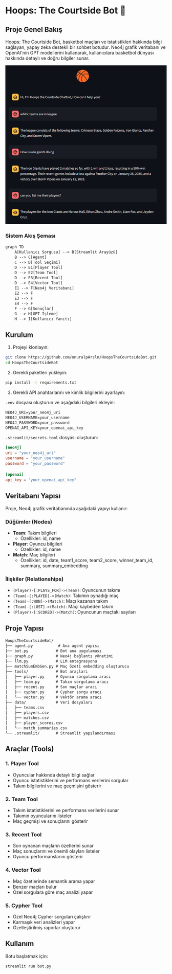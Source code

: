 # Hoops: The Courtside Bot 🏀

## Proje Genel Bakış

Hoops: The Courtside Bot, basketbol maçları ve istatistikleri hakkında bilgi sağlayan, yapay zeka destekli bir sohbet botudur. Neo4j grafik veritabanı ve OpenAI'nin GPT modellerini kullanarak, kullanıcılara basketbol dünyası hakkında detaylı ve doğru bilgiler sunar.


![Alt text](imgs/hoops.png)

### Sistem Akış Şeması

```mermaid
graph TD
    A[Kullanıcı Sorgusu] --> B[Streamlit Arayüzü]
    B --> C[Agent]
    C --> D[Tool Seçimi]
    D --> E1[Player Tool]
    D --> E2[Team Tool]
    D --> E3[Recent Tool]
    D --> E4[Vector Tool]
    E1 --> F[Neo4j Veritabanı]
    E2 --> F
    E3 --> F
    E4 --> F
    F --> G[Sonuçlar]
    G --> H[GPT İşleme]
    H --> I[Kullanıcı Yanıtı]
```

## Kurulum

1. Projeyi klonlayın:
```bash
git clone https://github.com/onuralpArsln/HoopsTheCourtsideBot.git
cd HoopsTheCourtsideBot
```

2. Gerekli paketleri yükleyin:
```bash
pip install -r requirements.txt
```

3. Gerekli API anahtarlarını ve kimlik bilgilerini ayarlayın:

`.env` dosyası oluşturun ve aşağıdaki bilgileri ekleyin:
```
NEO4J_URI=your_neo4j_uri
NEO4J_USERNAME=your_username
NEO4J_PASSWORD=your_password
OPENAI_API_KEY=your_openai_api_key
```

`.streamlit/secrets.toml` dosyası oluşturun:
```toml
[neo4j]
uri = "your_neo4j_uri"
username = "your_username"
password = "your_password"

[openai]
api_key = "your_openai_api_key"
```

## Veritabanı Yapısı

Proje, Neo4j grafik veritabanında aşağıdaki yapıyı kullanır:

### Düğümler (Nodes)
- **Team**: Takım bilgileri
  - Özellikler: id, name
- **Player**: Oyuncu bilgileri
  - Özellikler: id, name
- **Match**: Maç bilgileri
  - Özellikler: id, date, team1_score, team2_score, winner_team_id, summary, summary_embedding

### İlişkiler (Relationships)
- `(Player)-[:PLAYS_FOR]->(Team)`: Oyuncunun takımı
- `(Team)-[:PLAYED]->(Match)`: Takımın oynadığı maç
- `(Team)-[:WON]->(Match)`: Maçı kazanan takım
- `(Team)-[:LOST]->(Match)`: Maçı kaybeden takım
- `(Player)-[:SCORED]->(Match)`: Oyuncunun maçtaki sayıları

## Proje Yapısı

```
HoopsTheCourtsideBot/
├── agent.py           # Ana agent yapısı
├── bot.py            # Bot ana uygulaması
├── graph.py          # Neo4j bağlantı yönetimi
├── llm.py            # LLM entegrasyonu
├── matchSumEmbGen.py # Maç özeti embedding oluşturucu
├── tools/            # Bot araçları
│   ├── player.py     # Oyuncu sorgulama aracı
│   ├── team.py       # Takım sorgulama aracı
│   ├── recent.py     # Son maçlar aracı
│   ├── cypher.py     # Cypher sorgu aracı
│   └── vector.py     # Vektör arama aracı
├── data/             # Veri dosyaları
│   ├── teams.csv
│   ├── players.csv
│   ├── matches.csv
│   ├── player_scores.csv
│   └── match_summaries.csv
└── .streamlit/       # Streamlit yapılandırması
```

## Araçlar (Tools)

### 1. Player Tool
- Oyuncular hakkında detaylı bilgi sağlar
- Oyuncu istatistiklerini ve performans verilerini sorgular
- Takım bilgilerini ve maç geçmişini gösterir

### 2. Team Tool
- Takım istatistiklerini ve performans verilerini sunar
- Takımın oyuncularını listeler
- Maç geçmişi ve sonuçlarını gösterir

### 3. Recent Tool
- Son oynanan maçların özetlerini sunar
- Maç sonuçlarını ve önemli olayları listeler
- Oyuncu performanslarını gösterir

### 4. Vector Tool
- Maç özetlerinde semantik arama yapar
- Benzer maçları bulur
- Özel sorgulara göre maç analizi yapar

### 5. Cypher Tool
- Özel Neo4j Cypher sorguları çalıştırır
- Karmaşık veri analizleri yapar
- Özelleştirilmiş raporlar oluşturur

## Kullanım

Botu başlatmak için:
```bash
streamlit run bot.py
```
